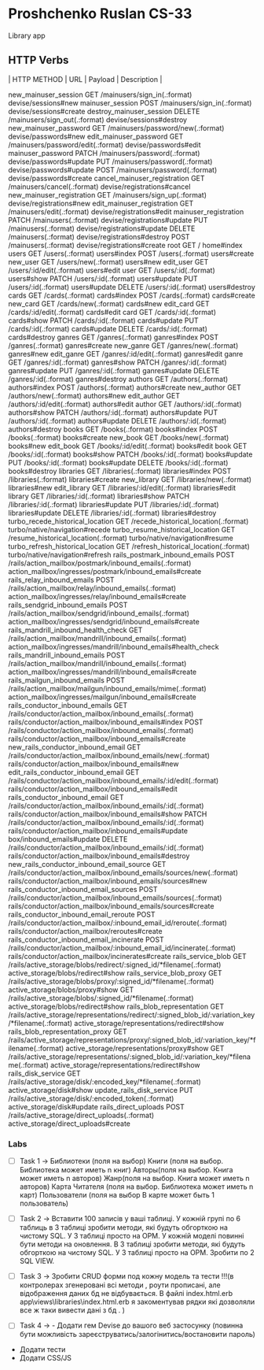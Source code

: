 
# Proshchenko Ruslan CS-33


Library app

## HTTP Verbs
| HTTP METHOD | URL             | Payload | Description                  |


new_mainuser_session GET    /mainusers/sign_in(.:format)                                                                      devise/sessions#new
                        mainuser_session POST   /mainusers/sign_in(.:format)                                                                      devise/sessions#create
                destroy_mainuser_session DELETE /mainusers/sign_out(.:format)                                                                     devise/sessions#destroy
                   new_mainuser_password GET    /mainusers/password/new(.:format)                                                                 devise/passwords#new
                  edit_mainuser_password GET    /mainusers/password/edit(.:format)                                                                devise/passwords#edit
                       mainuser_password PATCH  /mainusers/password(.:format)                                                                     devise/passwords#update
                                         PUT    /mainusers/password(.:format)                                                                     devise/passwords#update
                                         POST   /mainusers/password(.:format)                                                                     devise/passwords#create
            cancel_mainuser_registration GET    /mainusers/cancel(.:format)                                                                       devise/registrations#cancel
               new_mainuser_registration GET    /mainusers/sign_up(.:format)                                                                      devise/registrations#new
              edit_mainuser_registration GET    /mainusers/edit(.:format)                                                                         devise/registrations#edit
                   mainuser_registration PATCH  /mainusers(.:format)                                                                              devise/registrations#update
                                         PUT    /mainusers(.:format)                                                                              devise/registrations#update
                                         DELETE /mainusers(.:format)                                                                              devise/registrations#destroy
                                         POST   /mainusers(.:format)                                                                              devise/registrations#create
                                    root GET    /                                                                                                 home#index
                                   users GET    /users(.:format)                                                                                  users#index
                                         POST   /users(.:format)                                                                                  users#create
                                new_user GET    /users/new(.:format)                                                                              users#new
                               edit_user GET    /users/:id/edit(.:format)                                                                         users#edit
                                    user GET    /users/:id(.:format)                                                                              users#show
                                         PATCH  /users/:id(.:format)                                                                              users#update
                                         PUT    /users/:id(.:format)                                                                              users#update
                                         DELETE /users/:id(.:format)                                                                              users#destroy
                                   cards GET    /cards(.:format)                                                                                  cards#index
                                         POST   /cards(.:format)                                                                                  cards#create
                                new_card GET    /cards/new(.:format)                                                                              cards#new
                               edit_card GET    /cards/:id/edit(.:format)                                                                         cards#edit
                                    card GET    /cards/:id(.:format)                                                                              cards#show
                                         PATCH  /cards/:id(.:format)                                                                              cards#update
                                         PUT    /cards/:id(.:format)                                                                              cards#update
                                         DELETE /cards/:id(.:format)                                                                              cards#destroy
                                  ganres GET    /ganres(.:format)                                                                                 ganres#index
                                         POST   /ganres(.:format)                                                                                 ganres#create
                               new_ganre GET    /ganres/new(.:format)                                                                             ganres#new
                              edit_ganre GET    /ganres/:id/edit(.:format)                                                                        ganres#edit
                                   ganre GET    /ganres/:id(.:format)                                                                             ganres#show
                                         PATCH  /ganres/:id(.:format)                                                                             ganres#update
                                         PUT    /ganres/:id(.:format)                                                                             ganres#update
                                         DELETE /ganres/:id(.:format)                                                                             ganres#destroy
                                 authors GET    /authors(.:format)                                                                                authors#index
                                         POST   /authors(.:format)                                                                                authors#create
                              new_author GET    /authors/new(.:format)                                                                            authors#new
                             edit_author GET    /authors/:id/edit(.:format)                                                                       authors#edit
                                  author GET    /authors/:id(.:format)                                                                            authors#show
                                         PATCH  /authors/:id(.:format)                                                                            authors#update
                                         PUT    /authors/:id(.:format)                                                                            authors#update
                                         DELETE /authors/:id(.:format)                                                                            authors#destroy
                                   books GET    /books(.:format)                                                                                  books#index
                                         POST   /books(.:format)                                                                                  books#create
                                new_book GET    /books/new(.:format)                                                                              books#new
                               edit_book GET    /books/:id/edit(.:format)                                                                         books#edit
                                    book GET    /books/:id(.:format)                                                                              books#show
                                         PATCH  /books/:id(.:format)                                                                              books#update
                                         PUT    /books/:id(.:format)                                                                              books#update
                                         DELETE /books/:id(.:format)                                                                              books#destroy
                               libraries GET    /libraries(.:format)                                                                              libraries#index
                                         POST   /libraries(.:format)                                                                              libraries#create
                             new_library GET    /libraries/new(.:format)                                                                          libraries#new
                            edit_library GET    /libraries/:id/edit(.:format)                                                                     libraries#edit
                                 library GET    /libraries/:id(.:format)                                                                          libraries#show
                                         PATCH  /libraries/:id(.:format)                                                                          libraries#update
                                         PUT    /libraries/:id(.:format)                                                                          libraries#update
                                         DELETE /libraries/:id(.:format)                                                                          libraries#destroy
        turbo_recede_historical_location GET    /recede_historical_location(.:format)                                                             turbo/native/navigation#recede
        turbo_resume_historical_location GET    /resume_historical_location(.:format)                                                             turbo/native/navigation#resume
       turbo_refresh_historical_location GET    /refresh_historical_location(.:format)                                                            turbo/native/navigation#refresh
           rails_postmark_inbound_emails POST   /rails/action_mailbox/postmark/inbound_emails(.:format)                                           action_mailbox/ingresses/postmark/inbound_emails#create
              rails_relay_inbound_emails POST   /rails/action_mailbox/relay/inbound_emails(.:format)                                              action_mailbox/ingresses/relay/inbound_emails#create
           rails_sendgrid_inbound_emails POST   /rails/action_mailbox/sendgrid/inbound_emails(.:format)                                           action_mailbox/ingresses/sendgrid/inbound_emails#create
     rails_mandrill_inbound_health_check GET    /rails/action_mailbox/mandrill/inbound_emails(.:format)                                           action_mailbox/ingresses/mandrill/inbound_emails#health_check
           rails_mandrill_inbound_emails POST   /rails/action_mailbox/mandrill/inbound_emails(.:format)                                           action_mailbox/ingresses/mandrill/inbound_emails#create
            rails_mailgun_inbound_emails POST   /rails/action_mailbox/mailgun/inbound_emails/mime(.:format)                                       action_mailbox/ingresses/mailgun/inbound_emails#create
          rails_conductor_inbound_emails GET    /rails/conductor/action_mailbox/inbound_emails(.:format)                                          rails/conductor/action_mailbox/inbound_emails#index
                                         POST   /rails/conductor/action_mailbox/inbound_emails(.:format)                                          rails/conductor/action_mailbox/inbound_emails#create
       new_rails_conductor_inbound_email GET    /rails/conductor/action_mailbox/inbound_emails/new(.:format)                                      rails/conductor/action_mailbox/inbound_emails#new
      edit_rails_conductor_inbound_email GET    /rails/conductor/action_mailbox/inbound_emails/:id/edit(.:format)                                 rails/conductor/action_mailbox/inbound_emails#edit
           rails_conductor_inbound_email GET    /rails/conductor/action_mailbox/inbound_emails/:id(.:format)                                      rails/conductor/action_mailbox/inbound_emails#show
                                         PATCH  /rails/conductor/action_mailbox/inbound_emails/:id(.:format)                                      rails/conductor/action_mailbox/inbound_emails#update
box/inbound_emails#update
                                         DELETE /rails/conductor/action_mailbox/inbound_emails/:id(.:format)                                      rails/conductor/action_mailbox/inbound_emails#destroy
new_rails_conductor_inbound_email_source GET    /rails/conductor/action_mailbox/inbound_emails/sources/new(.:format)                              rails/conductor/action_mailbox/inbound_emails/sources#new
   rails_conductor_inbound_email_sources POST   /rails/conductor/action_mailbox/inbound_emails/sources(.:format)                                  rails/conductor/action_mailbox/inbound_emails/sources#create
   rails_conductor_inbound_email_reroute POST   /rails/conductor/action_mailbox/:inbound_email_id/reroute(.:format)                               rails/conductor/action_mailbox/reroutes#create
rails_conductor_inbound_email_incinerate POST   /rails/conductor/action_mailbox/:inbound_email_id/incinerate(.:format)                            rails/conductor/action_mailbox/incinerates#create
                      rails_service_blob GET    /rails/active_storage/blobs/redirect/:signed_id/*filename(.:format)                               active_storage/blobs/redirect#show
                rails_service_blob_proxy GET    /rails/active_storage/blobs/proxy/:signed_id/*filename(.:format)                                  active_storage/blobs/proxy#show
                                         GET    /rails/active_storage/blobs/:signed_id/*filename(.:format)                                        active_storage/blobs/redirect#show
               rails_blob_representation GET    /rails/active_storage/representations/redirect/:signed_blob_id/:variation_key/*filename(.:format) active_storage/representations/redirect#show
         rails_blob_representation_proxy GET    /rails/active_storage/representations/proxy/:signed_blob_id/:variation_key/*filename(.:format)    active_storage/representations/proxy#show
                                         GET    /rails/active_storage/representations/:signed_blob_id/:variation_key/*filename(.:format)          active_storage/representations/redirect#show
                      rails_disk_service GET    /rails/active_storage/disk/:encoded_key/*filename(.:format)                                       active_storage/disk#show
               update_rails_disk_service PUT    /rails/active_storage/disk/:encoded_token(.:format)                                               active_storage/disk#update
                    rails_direct_uploads POST   /rails/active_storage/direct_uploads(.:format)                                                    active_storage/direct_uploads#create
                    
                    
 
 
 
 ### Labs
 
- [ ] Task 1 ->
Библиотеки (поля на выбор)
Книги (поля на выбор. Библиотека может иметь n книг)
Авторы(поля на выбор. Книга может иметь n авторов)
Жанр(поля на выбор. Книга может иметь n авторов)
Карта Читателя (поля на выбор. Библиотека может иметь n карт)
Пользователи (поля на выбор В карте может быть 1 пользователь)

- [ ] Task 2 -> Вставити 100 записів у ваші таблиці. У кожній групі по 6 таблиць в 3 таблиці зробити методи, які будуть обгорткою на чистому SQL. У 3 таблиці просто на ОРМ.
У кожній моделі повинні бути методи на оновлення. В 3 таблиці зробити методи, які будуть обгорткою на чистому SQL. У 3 таблиці просто на ОРМ.
Зробити по 2 SQL VIEW.

- [ ] Task 3 -> Зробити CRUD форми под кожну модель та тести 
!!!(в контролерах згенеровані всі методи , роути прописані, але відображення даних бд не відбувається. В файлі index.html.erb app\views\libraries\index.html.erb я закоментував рядки які дозволяли все ж таки вивести дані з бд . )

- [ ] Task 4 ->  - Додати гем Devise до вашого веб застосунку (повинна бути можливість зареєструватись/залогінитись/востановити пароль)
- Додати тести
- Додати CSS/JS
                    
                    



